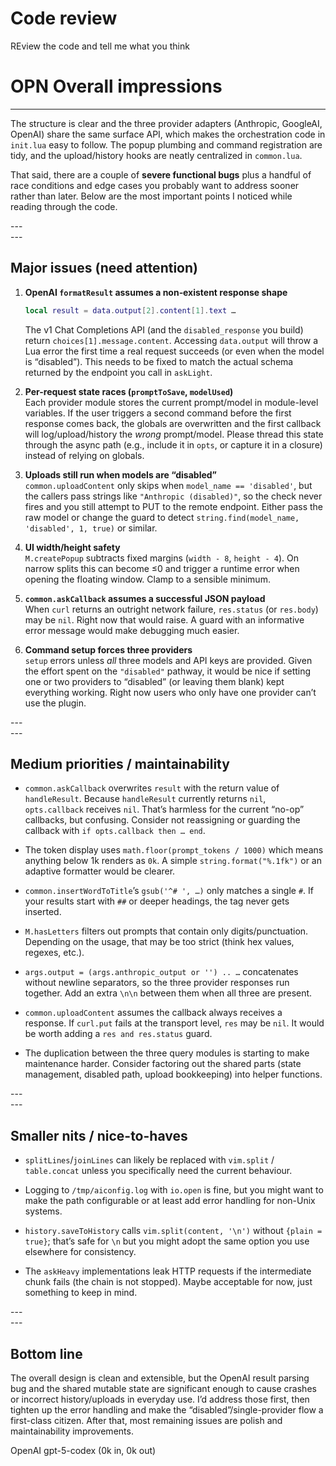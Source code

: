 # Code review 

REview the code and tell me what you think


# OPN Overall impressions  
-------------------

The structure is clear and the three provider adapters (Anthropic, GoogleAI, OpenAI) share the same surface API, which makes the orchestration code in `init.lua` easy to follow. The popup plumbing and command registration are tidy, and the upload/history hooks are neatly centralized in `common.lua`.

That said, there are a couple of **severe functional bugs** plus a handful of race conditions and edge cases you probably want to address sooner rather than later. Below are the most important points I noticed while reading through the code.

---</br>---

Major issues (need attention)  
-----------------------------

1. **OpenAI `formatResult` assumes a non‑existent response shape**  
   ```lua
   local result = data.output[2].content[1].text …
   ```  
   The v1 Chat Completions API (and the `disabled_response` you build) return `choices[1].message.content`. Accessing `data.output` will throw a Lua error the first time a real request succeeds (or even when the model is “disabled”). This needs to be fixed to match the actual schema returned by the endpoint you call in `askLight`.

2. **Per-request state races (`promptToSave`, `modelUsed`)**  
   Each provider module stores the current prompt/model in module-level variables. If the user triggers a second command before the first response comes back, the globals are overwritten and the first callback will log/upload/history the *wrong* prompt/model. Please thread this state through the async path (e.g., include it in `opts`, or capture it in a closure) instead of relying on globals.

3. **Uploads still run when models are “disabled”**  
   `common.uploadContent` only skips when `model_name == 'disabled'`, but the callers pass strings like `"Anthropic (disabled)"`, so the check never fires and you still attempt to PUT to the remote endpoint. Either pass the raw model or change the guard to detect `string.find(model_name, 'disabled', 1, true)` or similar.

4. **UI width/height safety**  
   `M.createPopup` subtracts fixed margins (`width - 8`, `height - 4`). On narrow splits this can become ≤0 and trigger a runtime error when opening the floating window. Clamp to a sensible minimum.

5. **`common.askCallback` assumes a successful JSON payload**  
   When `curl` returns an outright network failure, `res.status` (or `res.body`) may be `nil`. Right now that would raise. A guard with an informative error message would make debugging much easier.

6. **Command setup forces three providers**  
   `setup` errors unless *all* three models and API keys are provided. Given the effort spent on the `"disabled"` pathway, it would be nice if setting one or two providers to “disabled” (or leaving them blank) kept everything working. Right now users who only have one provider can’t use the plugin.

---</br>---

Medium priorities / maintainability  
------------------------------------

* `common.askCallback` overwrites `result` with the return value of `handleResult`. Because `handleResult` currently returns `nil`, `opts.callback` receives `nil`. That’s harmless for the current “no-op” callbacks, but confusing. Consider not reassigning or guarding the callback with `if opts.callback then … end`.

* The token display uses `math.floor(prompt_tokens / 1000)` which means anything below 1k renders as `0k`. A simple `string.format("%.1fk")` or an adaptive formatter would be clearer.

* `common.insertWordToTitle`’s `gsub('^# ', …)` only matches a single `#`. If your results start with `##` or deeper headings, the tag never gets inserted.

* `M.hasLetters` filters out prompts that contain only digits/punctuation. Depending on the usage, that may be too strict (think hex values, regexes, etc.).

* `args.output = (args.anthropic_output or '') .. …` concatenates without newline separators, so the three provider responses run together. Add an extra `\n\n` between them when all three are present.

* `common.uploadContent` assumes the callback always receives a response. If `curl.put` fails at the transport level, `res` may be `nil`. It would be worth adding a `res and res.status` guard.

* The duplication between the three query modules is starting to make maintenance harder. Consider factoring out the shared parts (state management, disabled path, upload bookkeeping) into helper functions.

---</br>---

Smaller nits / nice-to-haves  
----------------------------

* `splitLines`/`joinLines` can likely be replaced with `vim.split` / `table.concat` unless you specifically need the current behaviour.

* Logging to `/tmp/aiconfig.log` with `io.open` is fine, but you might want to make the path configurable or at least add error handling for non-Unix systems.

* `history.saveToHistory` calls `vim.split(content, '\n')` without `{plain = true}`; that’s safe for `\n` but you might adopt the same option you use elsewhere for consistency.

* The `askHeavy` implementations leak HTTP requests if the intermediate chunk fails (the chain is not stopped). Maybe acceptable for now, just something to keep in mind.

---</br>---

Bottom line  
-----------

The overall design is clean and extensible, but the OpenAI result parsing bug and the shared mutable state are significant enough to cause crashes or incorrect history/uploads in everyday use. I’d address those first, then tighten up the error handling and make the “disabled”/single-provider flow a first-class citizen. After that, most remaining issues are polish and maintainability improvements.

OpenAI gpt-5-codex (0k in, 0k out)


